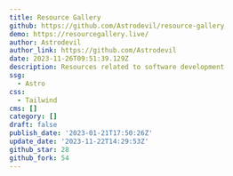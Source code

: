```yaml
---
title: Resource Gallery
github: https://github.com/Astrodevil/resource-gallery
demo: https://resourcegallery.live/
author: Astrodevil
author_link: https://github.com/Astrodevil
date: 2023-11-26T09:51:39.129Z
description: Resources related to software development
ssg:
  - Astro
css:
  - Tailwind
cms: []
category: []
draft: false
publish_date: '2023-01-21T17:50:26Z'
update_date: '2023-11-22T14:29:53Z'
github_star: 28
github_fork: 54
---
```

